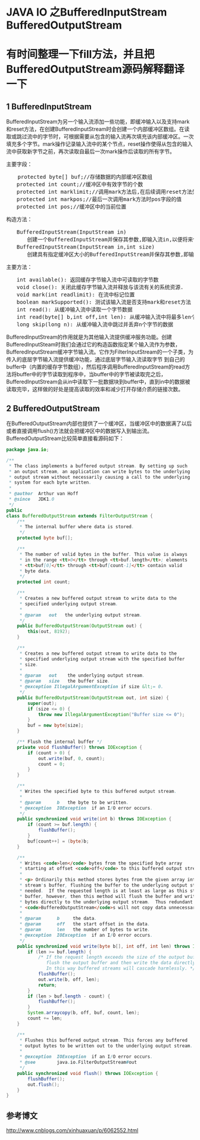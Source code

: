 # JAVA IO 之BufferedInputStream BufferedOutputStream

# 有时间整理一下fill方法，并且把BufferedOutputStream源码解释翻译一下
## 1 BufferedInputStream

BufferedInputStream为另一个输入流添加一些功能，即缓冲输入以及支持mark和reset方法，在创建BufferedInputStream时会创建一个内部缓冲区数组。在读取或跳过流中的字节时，可根据需要从包含的输入流再次填充该内部缓冲区。一次填充多个字节。mark操作记录输入流中的某个节点，reset操作使得从包含的输入流中获取新字节之前，再次读取自最后一次mark操作后读取的所有字节。

主要字段：
<pre>
　  protected byte[] buf;//存储数据的内部缓冲区数组
　　protected int count;//缓冲区中有效字节的个数
　　protected int marklimit;//调用mark方法后,在后续调用reset方法失败之前允许的最大提前读取量
　　protected int markpos;//最后一次调用mark方法时pos字段的值
　　protected int pos;//缓冲区中的当前位置
</pre>

构造方法：
<pre>
　　BufferedInputStream(InputStream in)
　　　　创建一个BufferedInputStream并保存其参数,即输入流in,以便将来使用。
　　BufferedInputStream(InputStream in,int size)
　　　　创建具有指定缓冲区大小的BufferedInputStream并保存其参数,即输入流in,以便将来使用。
</pre>
主要方法：
<pre>
　　int available(): 返回缓存字节输入流中可读取的字节数
　　void close(): 关闭此缓存字节输入流并释放与该流有关的系统资源.
　　void mark(int readlimit): 在流中标记位置
　　boolean markSupported(): 测试该输入流是否支持mark和reset方法
　　int read(): 从缓冲输入流中读取一个字节数据
　　int read(byte[] b,int off,int len): 从缓冲输入流中将最多len个字节的数据读入到字节数组b中
　　long skip(long n): 从缓冲输入流中跳过并丢弃n个字节的数据
</pre>

BufferedInputStream的作用就是为其他输入流提供缓冲服务功能。创建BufferedInputSteam时我们会通过它的构造函数指定某个输入流作为参数，BufferedInputStream缓冲字节输入流。它作为FilterInputStream的一个子类，为传入的底层字节输入流提供缓冲功能，通过底层字节输入流读取字节 到自己的buffer中（内置的缓存字节数组），然后程序调用BufferedInputStream的read方法将buffer中的字节读取到程序中，当buffer中的字节被读取完之后，BufferedInputStream会从in中读取下一批数据块到buffer中，直到in中的数据被读取完毕，这样做的好处是提高读取的效率和减少打开存储介质的链接次数。


## 2 BufferedOutputStream

在BufferedOutputStream内部也提供了一个缓冲区，当缓冲区中的数据满了以后或者直接调用flush()方法就会把缓冲区中的数据写入到输出流。BufferedOutputStream比较简单直接看源码如下：
```java
package java.io;

/**
 * The class implements a buffered output stream. By setting up such
 * an output stream, an application can write bytes to the underlying
 * output stream without necessarily causing a call to the underlying
 * system for each byte written.
 *
 * @author  Arthur van Hoff
 * @since   JDK1.0
 */
public
class BufferedOutputStream extends FilterOutputStream {
    /**
     * The internal buffer where data is stored.
     */
    protected byte buf[];

    /**
     * The number of valid bytes in the buffer. This value is always
     * in the range <tt>0</tt> through <tt>buf.length</tt>; elements
     * <tt>buf[0]</tt> through <tt>buf[count-1]</tt> contain valid
     * byte data.
     */
    protected int count;

    /**
     * Creates a new buffered output stream to write data to the
     * specified underlying output stream.
     *
     * @param   out   the underlying output stream.
     */
    public BufferedOutputStream(OutputStream out) {
        this(out, 8192);
    }

    /**
     * Creates a new buffered output stream to write data to the
     * specified underlying output stream with the specified buffer
     * size.
     *
     * @param   out    the underlying output stream.
     * @param   size   the buffer size.
     * @exception IllegalArgumentException if size &lt;= 0.
     */
    public BufferedOutputStream(OutputStream out, int size) {
        super(out);
        if (size <= 0) {
            throw new IllegalArgumentException("Buffer size <= 0");
        }
        buf = new byte[size];
    }

    /** Flush the internal buffer */
    private void flushBuffer() throws IOException {
        if (count > 0) {
            out.write(buf, 0, count);
            count = 0;
        }
    }

    /**
     * Writes the specified byte to this buffered output stream.
     *
     * @param      b   the byte to be written.
     * @exception  IOException  if an I/O error occurs.
     */
    public synchronized void write(int b) throws IOException {
        if (count >= buf.length) {
            flushBuffer();
        }
        buf[count++] = (byte)b;
    }

    /**
     * Writes <code>len</code> bytes from the specified byte array
     * starting at offset <code>off</code> to this buffered output stream.
     *
     * <p> Ordinarily this method stores bytes from the given array into this
     * stream's buffer, flushing the buffer to the underlying output stream as
     * needed.  If the requested length is at least as large as this stream's
     * buffer, however, then this method will flush the buffer and write the
     * bytes directly to the underlying output stream.  Thus redundant
     * <code>BufferedOutputStream</code>s will not copy data unnecessarily.
     *
     * @param      b     the data.
     * @param      off   the start offset in the data.
     * @param      len   the number of bytes to write.
     * @exception  IOException  if an I/O error occurs.
     */
    public synchronized void write(byte b[], int off, int len) throws IOException {
        if (len >= buf.length) {
            /* If the request length exceeds the size of the output buffer,
               flush the output buffer and then write the data directly.
               In this way buffered streams will cascade harmlessly. */
            flushBuffer();
            out.write(b, off, len);
            return;
        }
        if (len > buf.length - count) {
            flushBuffer();
        }
        System.arraycopy(b, off, buf, count, len);
        count += len;
    }

    /**
     * Flushes this buffered output stream. This forces any buffered
     * output bytes to be written out to the underlying output stream.
     *
     * @exception  IOException  if an I/O error occurs.
     * @see        java.io.FilterOutputStream#out
     */
    public synchronized void flush() throws IOException {
        flushBuffer();
        out.flush();
    }
}
```

## 参考博文
http://www.cnblogs.com/xinhuaxuan/p/6062552.html